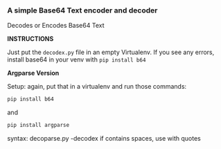 ### **A simple Base64 Text encoder and decoder**
Decodes or Encodes Base64 Text


**INSTRUCTIONS**

Just put the `decodex.py` file in an empty Virtualenv.
If you see any errors, install base64 in your venv with `pip install b64`

**Argparse Version**

Setup:
again, put that in a virtualenv and run those commands:
```Python
pip install b64
``` 
and
```Python
pip install argparse
```
syntax: 
decoparse.py -decodex <text to de-encode>
if <text to de-encode> contains spaces, use with quotes
